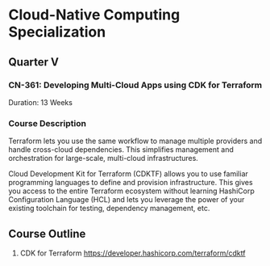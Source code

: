 # Cloud-Native Computing Specialization

## Quarter V

### CN-361: Developing Multi-Cloud Apps using CDK for Terraform

Duration: 13 Weeks

### Course Description

Terraform lets you use the same workflow to manage multiple providers and handle cross-cloud dependencies. This simplifies management and orchestration for large-scale, multi-cloud infrastructures.

Cloud Development Kit for Terraform (CDKTF) allows you to use familiar programming languages to define and provision infrastructure. This gives you access to the entire Terraform ecosystem without learning HashiCorp Configuration Language (HCL) and lets you leverage the power of your existing toolchain for testing, dependency management, etc.

## Course Outline

1. CDK for Terraform
<https://developer.hashicorp.com/terraform/cdktf>
